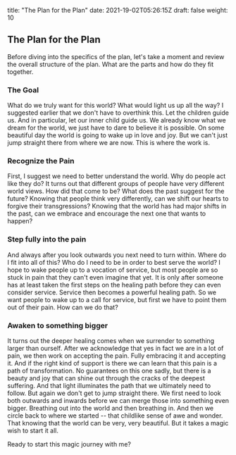 title: "The Plan for the Plan"
date: 2021-19-02T05:26:15Z
draft: false
weight: 10

## The Plan for the Plan

Before diving into the specifics of the plan, let's take a moment and review the overall structure of the plan. What are the parts and how do they fit together.

### The Goal

What do we truly want for this world? What would light us up all the way? I suggested earlier that we don't have to overthink this. Let the children guide us. And in particular, let our inner child guide us. We already know what we dream for the world, we just have to dare to believe it is possible. On some beautiful day the world is going to wake up in love and joy. But we can't just jump straight there from where we are now. This is where the work is.

### Recognize the Pain

 First, I suggest we need to better understand the world. Why do people act like they do? It turns out that different groups of people have very different world views. How did that come to be? What does the past suggest for the future? Knowing that people think very differently, can we shift our hearts to forgive their transgressions? Knowing that the world has had major shifts in the past, can we embrace and encourage the next one that wants to happen?

### Step fully into the pain

And always after you look outwards you next need to turn within. Where do I fit into all of this? Who do I need to be in order to best serve the world?  I hope to wake people up to a vocation of service, but most people are so stuck in pain that they can't even imagine that yet. It is only after someone has at least taken the first steps on the healing path before they can even consider service. Service then becomes a powerful healing path. So we want people to wake up to a call for service, but first we have to point them out of their pain. How can we do that?

### Awaken to something bigger

It turns out the deeper healing comes when we surrender to something larger than ourself. After we acknowledge that yes in fact we are in a lot of pain, we then work on accepting the pain. Fully embracing it and accepting it. And if the right kind of support is there we can learn that this pain is a path of transformation. No guarantees on this one sadly, but there is a beauty and joy that can shine out through the cracks of the deepest suffering. And that light illuminates the path that we ultimately need to follow. But again we don't get to jump straight there. We first need to look both outwards and inwards before we can merge those into something even bigger. Breathing out into the world and then breathing in.  And then we circle back to where we started -- that childlike sense of awe and wonder. That knowing that the world can be very, very beautiful. But it takes a magic wish to start it all.

Ready to start this magic journey with me?
